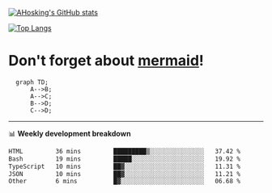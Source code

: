 [![AHosking's GitHub stats](https://github-readme-stats.vercel.app/api?username=ahosking&count_private=true&show_icons=true&theme=onedark&hide_rank=true&include_all_commits=true)](https://github.com/ahosking)

[![Top Langs](https://github-readme-stats.vercel.app/api/top-langs/?username=ahosking&layout=compact&theme=onedark)](https://github.com/ahosking)


# Don't forget about [mermaid](https://github.blog/2022-02-14-include-diagrams-markdown-files-mermaid/)!

```mermaid
  graph TD;
      A-->B;
      A-->C;
      B-->D;
      C-->D;
```
-------

📊 **Weekly development breakdown**

<!--START_SECTION:waka-->

```txt
HTML         36 mins         █████████▒░░░░░░░░░░░░░░░   37.42 %
Bash         19 mins         █████░░░░░░░░░░░░░░░░░░░░   19.92 %
TypeScript   10 mins         ██▓░░░░░░░░░░░░░░░░░░░░░░   11.31 %
JSON         10 mins         ██▓░░░░░░░░░░░░░░░░░░░░░░   11.21 %
Other        6 mins          █▓░░░░░░░░░░░░░░░░░░░░░░░   06.68 %
```

<!--END_SECTION:waka-->
